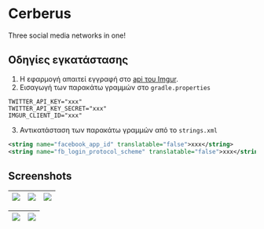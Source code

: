 # Cerberus
Three social media networks in one!

## Οδηγίες εγκατάστασης
1. Η εφαρμογή απαιτεί εγγραφή στο [api του Imgur](https://apidocs.imgur.com/).
2. Εισαγωγή των παρακάτω γραμμών στο `gradle.properties`
```properties
TWITTER_API_KEY="xxx"
TWITTER_API_KEY_SECRET="xxx"
IMGUR_CLIENT_ID="xxx"
```
3. Αντικατάσταση των παρακάτω γραμμών από το `strings.xml`
```xml
<string name="facebook_app_id" translatable="false">xxx</string>
<string name="fb_login_protocol_scheme" translatable="false">xxx</string>
```
## Screenshots
![](https://i.imgur.com/j2AFVWJ.png)|![](https://i.imgur.com/awpmywm.png)|![](https://i.imgur.com/ItXqh4D.png)|
------------------------------------|------------------------------------|------------------------------------|

|![](https://i.imgur.com/vBNOEvY.png)|![](https://i.imgur.com/zOysyd9.png)|
-|-|

